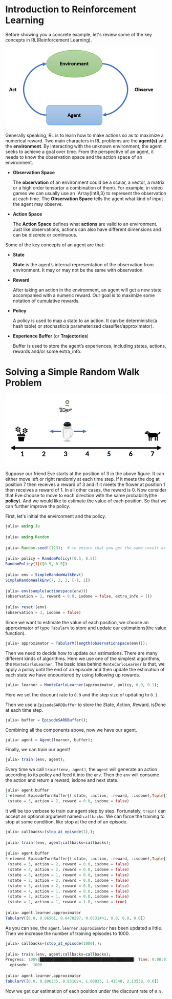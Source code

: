 # Introduction to Reinforcement Learning

Before showing you a concrete example, let's review some of the key concepts in RL(Reinforcement Learning).

![Environment_Agent_Interaction.png](./assets/figures/Environment_Agent_Interaction.png)

Generally speaking, RL is to learn how to make actions so as to maximize a numerical reward. Two main characters in RL problems are the **agent(s)** and the **environment**. By interacting with the unknown environment, the agent seeks to achieve a goal over time. From the perspective of an agent, it needs to know the observation space and the action space of an environment.

- **Observation Space**

    The **observation** of an environment could be a scalar, a vector, a matrix or a high order tensor(or a combination of them). For example, in video games we can usually use an `Array{Int8,3} to represent the observation at each time. The **Observation Space** tells the agent what kind of input the agent may observe.

- **Action Space**

    The **Action Space** defines what **actions** are valid to an environment. Just like observations, actions can also have different dimensions and can be discrete or continuous.

Some of the key concepts of an agent are that:

- **State**

    **State** is the agent’s internal representation of the observation from environment. It may or may not be the same with observation.

- **Reward**

    After taking an action in the environment, an agent will get a new state accompanied with a numeric reward. Our goal is to maximize some notation of cumulative rewards.

- **Policy**

    A policy is used to map a state to an action. It can be deterministic(a hash table) or stochastic(a parameterized classifier/approximator).

- **Experience Buffer** (or **Trajectories**)

    Buffer is used to store the agent’s experiences, including states, actions, rewards and/or some extra_info.

# Solving a Simple Random Walk Problem

![simple_random_walk.png](./assets/figures/simple_random_walk.png)

Suppose our friend Eve starts at the position of 3 in the above figure. It can either move left or right randomly at each time step. If it meets the dog at position 7 then receives a reward of 3 and if it meets the flower at position 1 then receives a reward of 1. In all other cases, the reward is 0. Now consider that Eve choose to move to each direction with the same probability(the **policy**). And we would like to estimate the value of each position. So that we can further improve the policy.

First, let's initial the environment and the policy.

```julia
julia> using Ju

julia> using Random

julia> Random.seed!(123);  # to ensure that you get the same result as it is documented here

julia> policy = RandomPolicy([0.5, 0.5])
RandomPolicy{1}([0.5, 0.5])

julia> env = SimpleRandomWalkEnv()
SimpleRandomWalkEnv(7, 3, 3, [-1, 1])

julia> env(sample(actionspace(env)))
(observation = 2, reward = 0.0, isdone = false, extra_info = ())

julia> reset!(env)
(observation = 3, isdone = false)
```

Since we want to estimate the value of each position, we choose an approximator of type `TabularV` to store and update our estimations(the value function).

```julia
julia> approximator = TabularV(length(observationspace(env)));
```

Then we need to decide how to update our estimations. There are many different kinds of algorithms. Here we use one of the simplest algorithms, the `MonteCarloLearner`. The basic idea behind `MonteCarloLearner` is that, we apply a policy until the end of an episode and then update the estimation of each state we have encountered by using following up rewards.

```julia
julia> learner = MonteCarloLearner(approximator, policy, 0.9, 0.1);
```

Here we set the discount rate to `0.9` and the step size of updating to `0.1`.

Then we use a `EpisodeSARDBuffer` to store the *S*tate, *A*ction, *R*eward, is*D*one at each time step.

```julia
julia> buffer = EpisodeSARDBuffer();
```

Combining all the components above, now we have our agent.

```julia
julia> agent = Agent(learner, buffer);
```

Finally, we can train our agent!

```julia
julia> train!(env, agent);
```

Every time we call `train!(env, agent)`, the `agent` will generate an action according to its policy and feed it into the `env`. Then the `env` will consume the action and return a reward, isdone and next state.

```julia
julia> agent.buffer
1-element EpisodeTurnBuffer{(:state, :action, :reward, :isdone),Tuple{Int64,Int64,Float64,Bool},NamedTuple{(:state, :action, :reward, :isdone),Tuple{Array{Int64,1},Array{Int64,1},Array{Float64,1},Array{Bool,1}}}}:
 (state = 3, action = 2, reward = 0.0, isdone = false)
```

It will be too verbose to train our agent step by step. Fortunately, `train!` can accept an optional argument named `callbacks`. We can force the training to stop at some condition, like stop at the end of an episode.

```julia
julia> callbacks=(stop_at_episode(1),);

julia> train!(env, agent;callbacks=callbacks);

julia> agent.buffer
8-element EpisodeTurnBuffer{(:state, :action, :reward, :isdone),Tuple{Int64,Int64,Float64,Bool},NamedTuple{(:state, :action, :reward, :isdone),Tuple{Array{Int64,1},Array{Int64,1},Array{Float64,1},Array{Bool,1}}}}:
 (state = 3, action = 2, reward = 0.0, isdone = false)
 (state = 4, action = 2, reward = 0.0, isdone = false)
 (state = 3, action = 1, reward = 0.0, isdone = false)
 (state = 2, action = 2, reward = 0.0, isdone = false)
 (state = 3, action = 2, reward = 0.0, isdone = false)
 (state = 4, action = 1, reward = 0.0, isdone = false)
 (state = 3, action = 1, reward = 0.0, isdone = false)
 (state = 2, action = 1, reward = 1.0, isdone = true)

julia> agent.learner.approximator
TabularV([0.0, 0.06561, 0.0478297, 0.0531441, 0.0, 0.0, 0.0])
```

As you can see, the `agent.learner.approximator` has been updated a little. Then we increase the number of training episodes to 1000.

```julia
julia> callbacks=(stop_at_episode(1000),);

julia> train!(env, agent;callbacks=callbacks);
Progress: 100%|█████████████████████████████████████████| Time: 0:00:03
  episode:  1000

julia> agent.learner.approximator
TabularV([0.0, 0.896335, 0.851624, 1.00933, 1.41548, 2.13538, 0.0])
```

Now we get our estimation of each position under the discount rate of `0.9`.